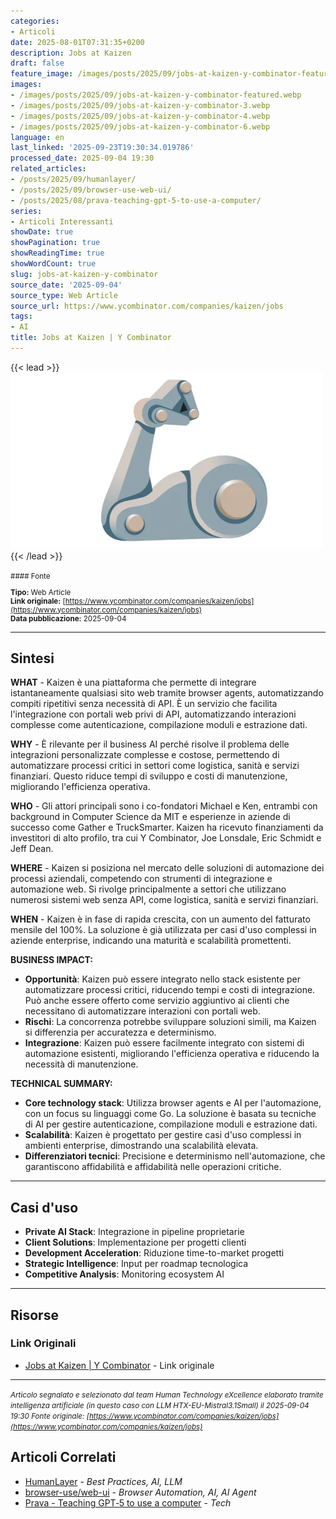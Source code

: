```yaml
---
categories:
- Articoli
date: 2025-08-01T07:31:35+0200
description: Jobs at Kaizen
draft: false
feature_image: /images/posts/2025/09/jobs-at-kaizen-y-combinator-featured.webp
images:
- /images/posts/2025/09/jobs-at-kaizen-y-combinator-featured.webp
- /images/posts/2025/09/jobs-at-kaizen-y-combinator-3.webp
- /images/posts/2025/09/jobs-at-kaizen-y-combinator-4.webp
- /images/posts/2025/09/jobs-at-kaizen-y-combinator-6.webp
language: en
last_linked: '2025-09-23T19:30:34.019786'
processed_date: 2025-09-04 19:30
related_articles:
- /posts/2025/09/humanlayer/
- /posts/2025/09/browser-use-web-ui/
- /posts/2025/08/prava-teaching-gpt-5-to-use-a-computer/
series:
- Articoli Interessanti
showDate: true
showPagination: true
showReadingTime: true
showWordCount: true
slug: jobs-at-kaizen-y-combinator
source_date: '2025-09-04'
source_type: Web Article
source_url: https://www.ycombinator.com/companies/kaizen/jobs
tags:
- AI
title: Jobs at Kaizen | Y Combinator
---
```


{{< lead >}}
![Featured image](/images/posts/2025/09/jobs-at-kaizen-y-combinator-featured.webp)
{{< /lead >}}

<small>
#### Fonte

**Tipo:** Web Article  
**Link originale:** [https://www.ycombinator.com/companies/kaizen/jobs](https://www.ycombinator.com/companies/kaizen/jobs)  
**Data pubblicazione:** 2025-09-04

</small>

---

## Sintesi

**WHAT** - Kaizen è una piattaforma che permette di integrare istantaneamente qualsiasi sito web tramite browser agents, automatizzando compiti ripetitivi senza necessità di API. È un servizio che facilita l'integrazione con portali web privi di API, automatizzando interazioni complesse come autenticazione, compilazione moduli e estrazione dati.

**WHY** - È rilevante per il business AI perché risolve il problema delle integrazioni personalizzate complesse e costose, permettendo di automatizzare processi critici in settori come logistica, sanità e servizi finanziari. Questo riduce tempi di sviluppo e costi di manutenzione, migliorando l'efficienza operativa.

**WHO** - Gli attori principali sono i co-fondatori Michael e Ken, entrambi con background in Computer Science da MIT e esperienze in aziende di successo come Gather e TruckSmarter. Kaizen ha ricevuto finanziamenti da investitori di alto profilo, tra cui Y Combinator, Joe Lonsdale, Eric Schmidt e Jeff Dean.

**WHERE** - Kaizen si posiziona nel mercato delle soluzioni di automazione dei processi aziendali, competendo con strumenti di integrazione e automazione web. Si rivolge principalmente a settori che utilizzano numerosi sistemi web senza API, come logistica, sanità e servizi finanziari.

**WHEN** - Kaizen è in fase di rapida crescita, con un aumento del fatturato mensile del 100%. La soluzione è già utilizzata per casi d'uso complessi in aziende enterprise, indicando una maturità e scalabilità promettenti.

**BUSINESS IMPACT:**
- **Opportunità**: Kaizen può essere integrato nello stack esistente per automatizzare processi critici, riducendo tempi e costi di integrazione. Può anche essere offerto come servizio aggiuntivo ai clienti che necessitano di automatizzare interazioni con portali web.
- **Rischi**: La concorrenza potrebbe sviluppare soluzioni simili, ma Kaizen si differenzia per accuratezza e determinismo.
- **Integrazione**: Kaizen può essere facilmente integrato con sistemi di automazione esistenti, migliorando l'efficienza operativa e riducendo la necessità di manutenzione.

**TECHNICAL SUMMARY:**
- **Core technology stack**: Utilizza browser agents e AI per l'automazione, con un focus su linguaggi come Go. La soluzione è basata su tecniche di AI per gestire autenticazione, compilazione moduli e estrazione dati.
- **Scalabilità**: Kaizen è progettato per gestire casi d'uso complessi in ambienti enterprise, dimostrando una scalabilità elevata.
- **Differenziatori tecnici**: Precisione e determinismo nell'automazione, che garantiscono affidabilità e affidabilità nelle operazioni critiche.

---

## Casi d'uso

- **Private AI Stack**: Integrazione in pipeline proprietarie
- **Client Solutions**: Implementazione per progetti clienti
- **Development Acceleration**: Riduzione time-to-market progetti
- **Strategic Intelligence**: Input per roadmap tecnologica
- **Competitive Analysis**: Monitoring ecosystem AI

---



## Risorse

### Link Originali
- [Jobs at Kaizen | Y Combinator](https://www.ycombinator.com/companies/kaizen/jobs) - Link originale


---

*<small>Articolo segnalato e selezionato dal team Human Technology eXcellence elaborato tramite intelligenza artificiale (in questo caso con LLM HTX-EU-Mistral3.1Small) il 2025-09-04 19:30
Fonte originale: [https://www.ycombinator.com/companies/kaizen/jobs](https://www.ycombinator.com/companies/kaizen/jobs)</small>*

## Articoli Correlati

- [HumanLayer](/posts/2025/09/humanlayer/) - *Best Practices, AI, LLM*
- [browser-use/web-ui](/posts/2025/09/browser-use-web-ui/) - *Browser Automation, AI, AI Agent*
- [Prava - Teaching GPT‑5 to use a computer](/posts/2025/08/prava-teaching-gpt-5-to-use-a-computer/) - *Tech*